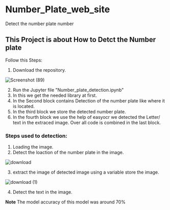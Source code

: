 # Number_Plate_web_site
Detect the number plate number

## This Project is about How to Detct the Number plate

Follow this Steps:
  1. Download the repository.
  
  ![Screenshot (89)](https://user-images.githubusercontent.com/100516519/197130375-3e4c5684-e339-4ced-a161-225e56c807b2.png)

  2. Run the Jupyter file "Number_plate_detection.ipynb" 
  3. In this we get the needed library at first.
  4. In the Second block contains Detection of the number plate like where it is located.
  5. In the third block we store the detected number plate.
  6. In the fourth block we use the help of easyocr we detected the Letter/ text in the extraced image.
    Over all code is combined in the last block.
    
### Steps used to detection:
  1. Loading the image.
  2. Detect the loaction of the number plate in the image.
  
  ![download](https://user-images.githubusercontent.com/100516519/197130903-875de002-1344-4237-a41c-182360dee4f5.png)

  3. extract the image of detected image using a variable store the image.
  
  ![download (1)](https://user-images.githubusercontent.com/100516519/197130950-8aa09e5f-111a-4ee9-baff-cb2481271d31.png)

  4. Detect the text in the image.

**Note** The model accuracy of this model was around 70%
